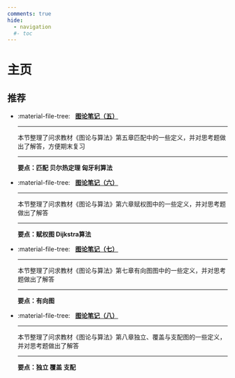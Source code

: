 ```yaml
---
comments: true
hide:
  - navigation
  #- toc
---
```


# 主页

## 推荐

<div class="grid cards" markdown>

-   :material-file-tree: &nbsp; __[图论笔记（五）][ch5]__

    ---

    本节整理了问求教材《图论与算法》第五章匹配中的一些定义，并对思考题做出了解答，方便期末复习

    ---

    __要点：匹配  贝尔热定理  匈牙利算法__

<!-- -   :material-share-circle: &nbsp; __[Built-in social plugin][social]__

    ---

    The social plugin automatically generates beautiful and customizable
    social cards for each post and page, showing as previews on social media.

    ---

    __Links to your blog render beautiful social cards when shared on social
    media__

-   :material-rabbit: &nbsp; __[Built-in optimize plugin][optimize]__

    ---

    The optimize plugin automatically identifies and optimizes all media files
    that you reference in your project by using compression and conversion
    techniques.

    ---

    __Your blog loads faster as smaller images are served to your users__

-   :material-tag-text: &nbsp; __[Built-in tags plugin][tags]__

    ---

    The tags plugin allows to categorize gta alongside with pages in your
    project, to improve their discoverability and connect gta to your
    documentation.

    ---

    __Your documentation's tag system integrates with your blog__ -->

</div>

<div class="grid cards" markdown>

-   :material-file-tree: &nbsp; __[图论笔记（六）][ch6]__

    ---

    本节整理了问求教材《图论与算法》第六章赋权图中的一些定义，并对思考题做出了解答

    ---

    __要点：赋权图  Dijkstra算法__

</div>

<div class="grid cards" markdown>

-   :material-file-tree: &nbsp; __[图论笔记（七）][ch7]__

    ---

    本节整理了问求教材《图论与算法》第七章有向图图中的一些定义，并对思考题做出了解答

    ---

    __要点：有向图__

</div>

<div class="grid cards" markdown>

-   :material-file-tree: &nbsp; __[图论笔记（八）][ch8]__

    ---

    本节整理了问求教材《图论与算法》第八章独立、覆盖与支配图的一些定义，并对思考题做出了解答

    ---

    __要点：独立  覆盖  支配__

</div>

  [ch5]: 问求相关/GTA/5.md
  [ch6]: 问求相关/GTA/6.md
  [ch7]: 问求相关/GTA/7.md
  [ch8]: 问求相关/GTA/8.md
